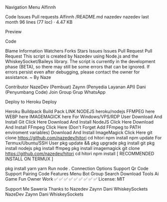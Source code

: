 Navigation Menu
Alfinnh

Code
Issues
Pull requests
Alfinnh
/README.md
nazedev
nazedev
last month
96 lines (77 loc) · 4.47 KB

Preview

Code

Blame
Information
Watchers Forks Stars Issues Issues Pull Request Pull Request
This script is created by Nazedev using Node.js and the WhiskeySocket/Baileys library. The script is currently in the development phase (BETA), so there may still be some errors that can be ignored. If errors persist even after debugging, please contact the owner for assistance. ~ By Naze

Contributor
NazeDev (Pembuat)
Zaynn (Penyedia Layanan API)
Dani (Penyumbang Code)
Join Group
Grup WhatsApp

Deploy to Heroku
Deploy

Heroku Buildpack
Build Pack	LINK
NODEJS	heroku/nodejs
FFMPEG	here
WEBP	here
IMAGEMAGICK	here
For Windows/VPS/RDP User
Download And Install Git Click Here
Download And Install NodeJS Click Here
Download And Install FFmpeg Click Here (Don't Forget Add FFmpeg to PATH enviroment variables)
Download And Install ImageMagick Click Here
git clone https://github.com/nazedev/hitori
cd hitori
npm install
npm update
For Termux/Ubuntu/SSH User
pkg update && pkg upgrade
pkg install git
pkg install nodejs
pkg install ffmpeg
pkg install imagemagick
git clone https://github.com/nazedev/hitori
cd hitori
npm install
[ RECOMMENDED INSTALL ON TERMUX ]

pkg install yarn
yarn
Run
node .
Connection Options
Support Qr Code
Support Pairing Code
Features
Menu	Bot	Group	Search	Download	Tools	Ai	Game	Fun	Owner
Work	✅	✅	✅	✅	✅	✅	✅	✅	✅
License: MIT

Support Me
Saweria
Thanks to
Nazedev	Zaynn	Dani	WhiskeySockets
NazeDev	Zaynn	Dani	WhiskeySockets

